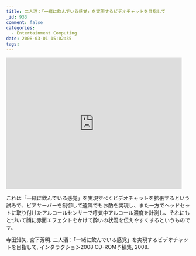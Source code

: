 ```yaml
---
title: 二人酒：「一緒に飲んでいる感覚」を実現するビデオチャットを目指して
_id: 933
comment: false
categories:
  - Entertainment Computing
date: 2008-03-01 15:02:35
tags:
---
```



<iframe width="480" height="360" src="https://www.youtube.com/embed/1D6goGnYG2Y?rel=0" frameborder="0" allowfullscreen></iframe>



これは「一緒に飲んでいる感覚」を実現すべくビデオチャットを拡張するという試みで、ビアサーバーを制御して遠隔でもお酌を実現し、また一方でヘッドセットに取り付けたアルコールセンサーで呼気中アルコール濃度を計測し、それにもとづいて顔に赤面エフェクトをかけて酔いの状況を伝えやすくするというものです。

寺田知矢, 宮下芳明. 二人酒：「一緒に飲んでいる感覚」を実現するビデオチャットを目指して, インタラクション2008 CD-ROM予稿集, 2008.
